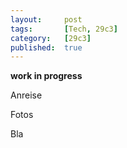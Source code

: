 ```yaml
---
layout: 	post
tags: 		[Tech, 29c3]
category:	[29c3]
published: 	true
---
```


**work in progress**

Anreise

Fotos

Bla